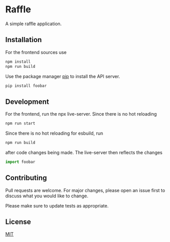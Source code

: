 # Raffle

A simple raffle application.

## Installation

For the frontend sources use 
```bash
npm install
npm run build
```
Use the package manager [pip](https://pip.pypa.io/en/stable/) to install the API server.

```bash
pip install foobar
```

## Development
For the frontend, run the npx live-server. Since there is no hot reloading  
```bash
npm run start
```
Since there is no hot reloading for esbuild, run 
```bash
npm run build
```
after code changes being made. The live-server then reflects the changes
```python
import foobar

```

## Contributing

Pull requests are welcome. For major changes, please open an issue first
to discuss what you would like to change.

Please make sure to update tests as appropriate.

## License

[MIT](https://choosealicense.com/licenses/mit/)